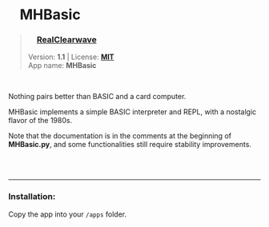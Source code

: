 <!---
This file is generated from the "details.yml" file. (Any changes here will be overwritten)
--->
# <img src="../../images/default_icon.png" width="16"> MHBasic
> ### <img src="https://github.com/RealClearwave.png?size=26" width="13"> **[RealClearwave](https://github.com/RealClearwave)**  
> Version: **1.1** | License: **[MIT](https://github.com/echo-lalia/MicroHydra-Apps/blob/main/LICENSE)**  
> App name: **MHBasic**
<br/>

Nothing pairs better than BASIC and a card computer. 

MHBasic implements a simple BASIC interpreter and REPL, with a nostalgic flavor of the 1980s. 

Note that the documentation is in the comments at the beginning of **MHBasic.py**, and some functionalities still require stability improvements.


<br/><br/>

-----
### Installation:
Copy the app into your `/apps` folder.


